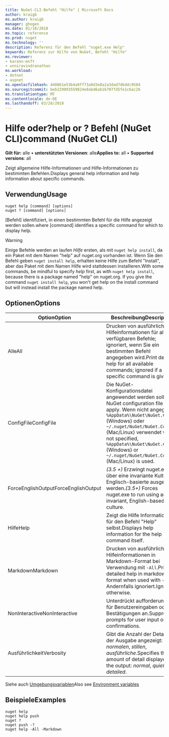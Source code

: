 ```yaml
---
title: NuGet-CLI-Befehl "Hilfe" | Microsoft Docs
author: kraigb
ms.author: kraigb
manager: ghogen
ms.date: 01/18/2018
ms.topic: reference
ms.prod: nuget
ms.technology: ''
description: Referenz für den Befehl "nuget.exe Help"
keywords: Referenz zur Hilfe von NuGet, Befehl "Hilfe"
ms.reviewer:
- karann-msft
- unniravindranathan
ms.workload:
- dotnet
- aspnet
ms.openlocfilehash: 440861e53b4a9ff73a9d3e8a2a3dad7dbddc9584
ms.sourcegitcommit: beb229893559824e8abd6ab16707fd5fe1c6ac26
ms.translationtype: MT
ms.contentlocale: de-DE
ms.lasthandoff: 03/28/2018
---
```

# <a name="help-or--command-nuget-cli"></a><span data-ttu-id="f16e7-104">Hilfe oder?</span><span class="sxs-lookup"><span data-stu-id="f16e7-104">help or ?</span></span> <span data-ttu-id="f16e7-105">Befehl (NuGet CLI)</span><span class="sxs-lookup"><span data-stu-id="f16e7-105">command (NuGet CLI)</span></span>

<span data-ttu-id="f16e7-106">**Gilt für:** alle &bullet; **unterstützten Versionen**: alle</span><span class="sxs-lookup"><span data-stu-id="f16e7-106">**Applies to:** all &bullet; **Supported versions**: all</span></span>

<span data-ttu-id="f16e7-107">Zeigt allgemeine Hilfe-Informationen und Hilfe-Informationen zu bestimmten Befehlen.</span><span class="sxs-lookup"><span data-stu-id="f16e7-107">Displays general help information and help information about specific commands.</span></span>

## <a name="usage"></a><span data-ttu-id="f16e7-108">Verwendung</span><span class="sxs-lookup"><span data-stu-id="f16e7-108">Usage</span></span>

```cli
nuget help [command] [options]
nuget ? [command] [options]
```

<span data-ttu-id="f16e7-109">[Befehl] identifiziert, in einen bestimmten Befehl für die Hilfe angezeigt werden sollen.</span><span class="sxs-lookup"><span data-stu-id="f16e7-109">where [command] identifies a specific command for which to display help.</span></span>

> [!Warning]
> <span data-ttu-id="f16e7-110">Einige Befehle werden an laufen *Hilfe* ersten, als mit `nuget help install`, da ein Paket mit dem Namen "help" auf nuget.org vorhanden ist. Wenn Sie den Befehl geben `nuget install help`, erhalten keine Hilfe zum Befehl "Install", aber das Paket mit dem Namen Hilfe wird stattdessen installieren.</span><span class="sxs-lookup"><span data-stu-id="f16e7-110">With some commands, be mindful to specify *help* first, as with `nuget help install`, because there is a package named "help" on nuget.org. If you give the command `nuget install help`, you won't get help on the install command but will instead install the package named help.</span></span>

## <a name="options"></a><span data-ttu-id="f16e7-111">Optionen</span><span class="sxs-lookup"><span data-stu-id="f16e7-111">Options</span></span>

| <span data-ttu-id="f16e7-112">Option</span><span class="sxs-lookup"><span data-stu-id="f16e7-112">Option</span></span> | <span data-ttu-id="f16e7-113">Beschreibung</span><span class="sxs-lookup"><span data-stu-id="f16e7-113">Description</span></span> |
| --- | --- |
| <span data-ttu-id="f16e7-114">Alle</span><span class="sxs-lookup"><span data-stu-id="f16e7-114">All</span></span> | <span data-ttu-id="f16e7-115">Drucken von ausführlichen Hilfeinformationen für alle verfügbaren Befehle; ignoriert, wenn Sie ein bestimmten Befehl angegeben wird.</span><span class="sxs-lookup"><span data-stu-id="f16e7-115">Print detailed help for all available commands; ignored if a specific command is given.</span></span> |
| <span data-ttu-id="f16e7-116">ConfigFile</span><span class="sxs-lookup"><span data-stu-id="f16e7-116">ConfigFile</span></span> | <span data-ttu-id="f16e7-117">Die NuGet-Konfigurationsdatei angewendet werden soll.</span><span class="sxs-lookup"><span data-stu-id="f16e7-117">The NuGet configuration file to apply.</span></span> <span data-ttu-id="f16e7-118">Wenn nicht angegeben, `%AppData%\NuGet\NuGet.Config` (Windows) oder `~/.nuget/NuGet/NuGet.Config` (Mac/Linux) verwendet wird.</span><span class="sxs-lookup"><span data-stu-id="f16e7-118">If not specified, `%AppData%\NuGet\NuGet.Config` (Windows) or `~/.nuget/NuGet/NuGet.Config` (Mac/Linux) is used.</span></span>|
| <span data-ttu-id="f16e7-119">ForceEnglishOutput</span><span class="sxs-lookup"><span data-stu-id="f16e7-119">ForceEnglishOutput</span></span> | <span data-ttu-id="f16e7-120">*(3.5 +)*  Erzwingt nuget.exe über eine invariante Kultur Englisch-basierte ausgeführt werden.</span><span class="sxs-lookup"><span data-stu-id="f16e7-120">*(3.5+)* Forces nuget.exe to run using an invariant, English-based culture.</span></span> |
| <span data-ttu-id="f16e7-121">Hilfe</span><span class="sxs-lookup"><span data-stu-id="f16e7-121">Help</span></span> | <span data-ttu-id="f16e7-122">Zeigt die Hilfe Informationen für den Befehl "Help" selbst.</span><span class="sxs-lookup"><span data-stu-id="f16e7-122">Displays help information for the help command itself.</span></span> |
| <span data-ttu-id="f16e7-123">Markdown</span><span class="sxs-lookup"><span data-stu-id="f16e7-123">Markdown</span></span> | <span data-ttu-id="f16e7-124">Drucken von ausführlichen Hilfeinformationen in Markdown-Format bei Verwendung mit `-All`.</span><span class="sxs-lookup"><span data-stu-id="f16e7-124">Print detailed help in markdown format when used with `-All`.</span></span> <span data-ttu-id="f16e7-125">Andernfalls ignoriert.</span><span class="sxs-lookup"><span data-stu-id="f16e7-125">Ignored otherwise.</span></span> |
| <span data-ttu-id="f16e7-126">NonInteractive</span><span class="sxs-lookup"><span data-stu-id="f16e7-126">NonInteractive</span></span> | <span data-ttu-id="f16e7-127">Unterdrückt aufforderungen für Benutzereingaben oder Bestätigungen an.</span><span class="sxs-lookup"><span data-stu-id="f16e7-127">Suppresses prompts for user input or confirmations.</span></span> |
| <span data-ttu-id="f16e7-128">Ausführlichkeit</span><span class="sxs-lookup"><span data-stu-id="f16e7-128">Verbosity</span></span> | <span data-ttu-id="f16e7-129">Gibt die Anzahl der Details in der Ausgabe angezeigt: *normalen*, *stillen*, *ausführliche*.</span><span class="sxs-lookup"><span data-stu-id="f16e7-129">Specifies the amount of detail displayed in the output: *normal*, *quiet*, *detailed*.</span></span> |

<span data-ttu-id="f16e7-130">Siehe auch [Umgebungsvariablen](cli-ref-environment-variables.md)</span><span class="sxs-lookup"><span data-stu-id="f16e7-130">Also see [Environment variables](cli-ref-environment-variables.md)</span></span>

## <a name="examples"></a><span data-ttu-id="f16e7-131">Beispiele</span><span class="sxs-lookup"><span data-stu-id="f16e7-131">Examples</span></span>

```cli
nuget help
nuget help push
nuget ?
nuget push -?
nuget help -All -Markdown
```
